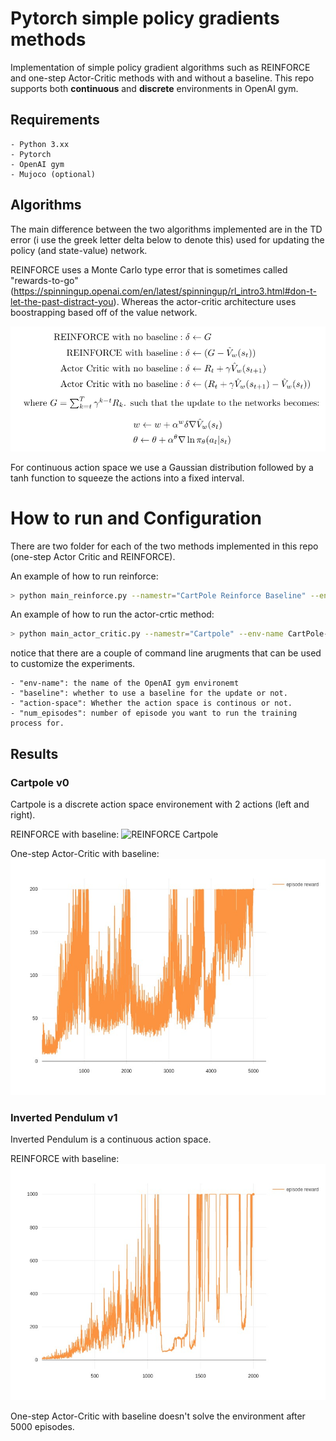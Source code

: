 # Pytorch simple policy gradients methods                                                       
Implementation of simple policy gradient algorithms such as REINFORCE and one-step Actor-Critic methods with and without a baseline. This repo supports both **continuous** and **discrete** environments in OpenAI gym.                                                  
## Requirements                                         
    - Python 3.xx
    - Pytorch                                                                    
    - OpenAI gym                                                                                         
    - Mujoco (optional)                                                                                 

## Algorithms                                                                                          
The main difference between the two algorithms implemented are in the TD error (i use the greek letter delta below to denote this) used for updating the policy (and state-value) network. 

REINFORCE uses a Monte Carlo type error that is sometimes called "rewards-to-go" (https://spinningup.openai.com/en/latest/spinningup/rl_intro3.html#don-t-let-the-past-distract-you). Whereas the actor-critic architecture uses boostrapping based off of the value network. 

![td_error](assets/td_error.png)

For continuous action space we use a Gaussian distribution followed by a tanh function to squeeze the actions into a fixed interval.

# How to run and Configuration

There are two folder for each of the two methods implemented in this repo (one-step Actor Critic and REINFORCE).  

An example of how to run reinforce:                     
```bash                                                                                                  
> python main_reinforce.py --namestr="CartPole Reinforce Baseline" --env-name CartPole-v0 --baseline True --action-space discrete --num-episodes 2000                         
```
An example of how to run the actor-crtic method:                     
```bash                                                  
> python main_actor_critic.py --namestr="Cartpole" --env-name CartPole-v0 baseline True --action-space discrete --num-episodes 5000
```

notice that there are a couple of command line arugments that can be used to customize the experiments.

    - "env-name": the name of the OpenAI gym environemt
    - "baseline": whether to use a baseline for the update or not.
    - "action-space": Whether the action space is continous or not.
    - "num_episodes": number of episode you want to run the training process for.

## Results

### Cartpole v0

Cartpole is a discrete action space environement with 2 actions (left and right). 

REINFORCE with baseline:
![REINFORCE Cartpole](assets/REINFORCE_cartpole.png)

One-step Actor-Critic with baseline:
![AC cartpole](assets/ActorCritic_CartPole.jpeg)

### Inverted Pendulum v1

Inverted Pendulum is a continuous action space.

REINFORCE with baseline:
![REINFORCE InvertedPend](assets/Reinforce_InvertedPend.jpeg)

One-step Actor-Critic with baseline doesn't solve the environment after 5000 episodes. 
